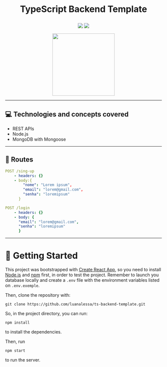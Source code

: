 # <p align = "center"> TypeScript Backend Template </p>

<p align = "center">
   <img src="https://img.shields.io/badge/author-luanalessa-4dae71?style=flat-square" />
   <img src="https://img.shields.io/github/languages/count/luanalessa/ts-backend-template?color=4dae71&style=flat-square" />
</p>

<p align="center">
   <img src="https://user-images.githubusercontent.com/72531277/179126346-e91e2f18-e287-406f-9f5c-d424339eef3f.png" width="200px"/>
</p>

***

## :computer:	 Technologies and concepts covered

- REST APIs
- Node.js
- MongoDB with Mongoose

***

## :rocket: Routes

```yml
POST /sing-up
    - headers: {}
    - body:{
        "nome": "Lorem ipsum",
        "email": "lorem@gmail.com",
        "senha": "loremipsum"
      }
```
    
```yml 
POST /login
    - headers: {}
    - body: {
      "email": "lorem@gmail.com",
      "senha": "loremipsum"
      }
```
***

# 🏁 Getting Started 

This project was bootstrapped with [Create React App](https://github.com/facebook/create-react-app), so you need to install [Node.js](https://nodejs.org/en/download/) and [npm](https://www.npmjs.com/) first, in order to test the project. Remember to launch you database locally and create a `.env` file with the environment variables listed on `.env.exemple`.

Then, clone the repository with:

```
git clone https://github.com/luanalessa/ts-backend-template.git
```

So, in the project directory, you can run:

```
npm install
```
to install the dependencies.

Then, run

```
npm start
```

to run the server.
